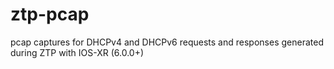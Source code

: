 # ztp-pcap
pcap captures for DHCPv4 and DHCPv6 requests and responses generated during ZTP with IOS-XR (6.0.0+)
